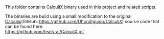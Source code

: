 This folder contains CalculiX binary used in this project and related scripts.

The binaries are build using a small modification to the original <a href="https://www.calculix.de/">Calculix</a>(GitHub: https://github.com/Dhondtguido/CalculiX) source code that can be found here:<br>
https://github.com/feats-ai/CalculiX.git
